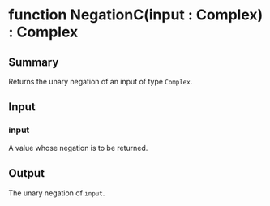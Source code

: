 # function NegationC(input : Complex) : Complex

## Summary
Returns the unary negation of an input of type `Complex`.

## Input
### input
A value whose negation is to be returned.

## Output
The unary negation of `input`.
